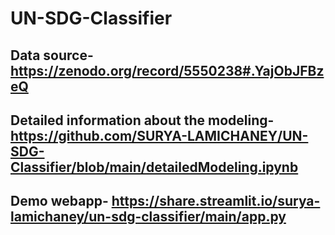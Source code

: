 # UN-SDG-Classifier

## Data source- https://zenodo.org/record/5550238#.YajObJFBzeQ
## Detailed information about the modeling- https://github.com/SURYA-LAMICHANEY/UN-SDG-Classifier/blob/main/detailedModeling.ipynb
## Demo webapp- https://share.streamlit.io/surya-lamichaney/un-sdg-classifier/main/app.py
